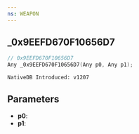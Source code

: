 ```yaml
---
ns: WEAPON
---
```

## _0x9EEFD670F10656D7

```c
// 0x9EEFD670F10656D7
Any _0x9EEFD670F10656D7(Any p0, Any p1);
```

```
NativeDB Introduced: v1207
```

## Parameters
* **p0**:
* **p1**:

